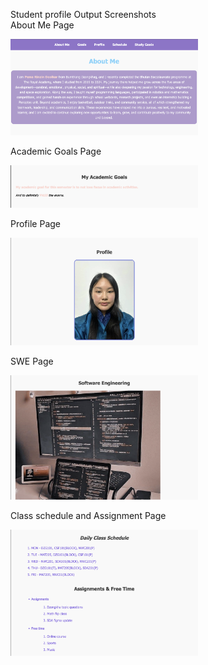 Student profile Output Screenshots <br>
About Me Page

<img src="images/about.png" alt="Output Screenshot" width="300">

Academic Goals Page

<img src="images/academic.png" alt="Output Screenshot" width="300">

Profile Page

<img src="images/profile.png" alt="Output Screenshot" width="300">

SWE Page

<img src="images/software.png" alt="Output Screenshot" width="300">

Class schedule and Assignment Page

<img src="images/class.png" alt="Output Screenshot" width="300">

